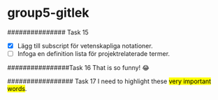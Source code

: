 # group5-gitlek

############### Task 15

- [x] Lägg till subscript för vetenskapliga notationer.
- [ ] Infoga en definition lista för projektrelaterade termer.

################Task 16
That is so funny! :joy:

################# Task 17
I need to highlight these <mark>very important words</mark>.
